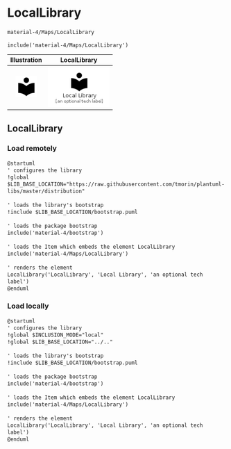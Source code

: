 # LocalLibrary


```text
material-4/Maps/LocalLibrary
```

```text
include('material-4/Maps/LocalLibrary')
```



| Illustration | LocalLibrary |
| :---: | :---: |
| ![illustration for Illustration](../../material-4/Maps/LocalLibrary.png) | ![illustration for LocalLibrary](../../material-4/Maps/LocalLibrary.Local.png) |




## LocalLibrary

### Load remotely
```plantuml
@startuml
' configures the library
!global $LIB_BASE_LOCATION="https://raw.githubusercontent.com/tmorin/plantuml-libs/master/distribution"

' loads the library's bootstrap
!include $LIB_BASE_LOCATION/bootstrap.puml

' loads the package bootstrap
include('material-4/bootstrap')

' loads the Item which embeds the element LocalLibrary
include('material-4/Maps/LocalLibrary')

' renders the element
LocalLibrary('LocalLibrary', 'Local Library', 'an optional tech label')
@enduml
```

### Load locally
```plantuml
@startuml
' configures the library
!global $INCLUSION_MODE="local"
!global $LIB_BASE_LOCATION="../.."

' loads the library's bootstrap
!include $LIB_BASE_LOCATION/bootstrap.puml

' loads the package bootstrap
include('material-4/bootstrap')

' loads the Item which embeds the element LocalLibrary
include('material-4/Maps/LocalLibrary')

' renders the element
LocalLibrary('LocalLibrary', 'Local Library', 'an optional tech label')
@enduml
```

